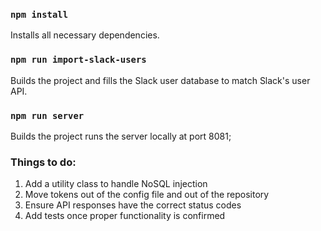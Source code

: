 ### `npm install`
Installs all necessary dependencies.

### `npm run import-slack-users`
Builds the project and fills the Slack user database to match Slack's user API. 

### `npm run server` 
Builds the project runs the server locally at port 8081;

### Things to do:

1. Add a utility class to handle NoSQL injection
2. Move tokens out of the config file and out of the repository
3. Ensure API responses have the correct status codes
4. Add tests once proper functionality is confirmed